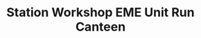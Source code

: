 ---
title: "Station Workshop EME  Unit Run Canteen"
url: /secunderabad/station-workshop-eme-unit-run-canteen/
shop: Warenhaus
---